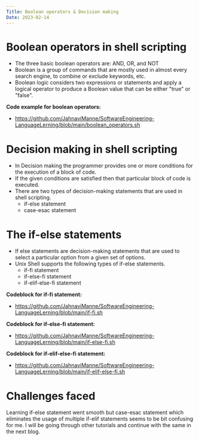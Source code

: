 ```yaml
---
Title: Boolean operators & Decision making
Date: 2023-02-14
---
```


<h1>Boolean operators in shell scripting</h1>

- The three basic boolean operators are: AND, OR, and NOT
- Boolean is a group of commands that are mostly used in almost every search engine, to combine or exclude keywords, etc.
- Boolean logic considers two expressions or statements and apply a logical operator to produce a Boolean value that can be either "true" or "false". 

**Code example for boolean operators:** 
- https://github.com/JahnaviManne/SoftwareEngineering-LanguageLerning/blob/main/boolean_operators.sh


<h1>Decision making in shell scripting</h1>

- In Decision making the programmer provides one or more conditions for the execution of a block of code. 
- If the given conditions are satisfied then that particular block of code is executed. 
- There are two types of decision-making statements that are used in shell scripting. 
     - if-else statement
     - case-esac statement

<h1>The if-else statements</h1>

- If else statements are decision-making statements that are used to select a particular option from a given set of options.
- Unix Shell supports the following types of if-else statements.
    - if-fi statement
    - if-else-fi statement
    - if-elif-else-fi statement

**Codeblock for if-fi statement:**
- https://github.com/JahnaviManne/SoftwareEngineering-LanguageLerning/blob/main/if-fi.sh

**Codeblock for if-else-fi statement:**
- https://github.com/JahnaviManne/SoftwareEngineering-LanguageLerning/blob/main/if-else-fi.sh

**Codeblock for if-elif-else-fi statement:**
- https://github.com/JahnaviManne/SoftwareEngineering-LanguageLerning/blob/main/if-elif-else-fi.sh


<h1>Challenges faced</h1>
Learning if-else statement went smooth but case-esac statement which eliminates the usage of multiple if-elif statements seems to be bit confusing for me. I will be going through other tutorials and continue with the same in the next blog. 
